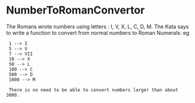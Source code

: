 # NumberToRomanConvertor

The Romans wrote numbers using letters : I, V, X, L, C, D, M.
The Kata says to write a function to convert from normal numbers to Roman Numerals: eg

     1 --> I
     5 --> V
     7 --> VII
     10 --> X
     50 --> L
     100 --> C
     500 --> D
     1000 --> M

     There is no need to be able to convert numbers larger than about 3000.
